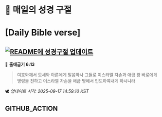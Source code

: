 # 🙏 매일의 성경 구절
# [Daily Bible verse]
## [![README에 성경구절 업데이트](https://github.com/DONGSUKA/first_test/actions/workflows/update-readme-bible.yml/badge.svg)](https://github.com/DONGSUKA/first_test/actions/workflows/update-readme-bible.yml)
<!-- START_BIBLE_VERSE -->
📖 **출애굽기 6:13**
> 여호와께서 모세와 아론에게 말씀하사 그들로 이스라엘 자손과 애굽 왕 바로에게 명령을 전하고 이스라엘 자손을 애굽 땅에서 인도하여내게 하시니라

🕊️ _업데이트 시각: 2025-09-17 14:59:10 KST_
  <!-- END_BIBLE_VERSE -->
## GITHUB_ACTION
